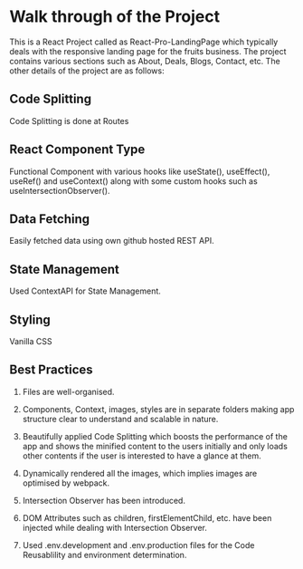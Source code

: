 # Walk through of the Project

This is a React Project called as React-Pro-LandingPage which typically deals with the responsive landing page for the fruits business. The project contains various sections such as About, Deals, Blogs, Contact, etc. The other details of the project are as follows:

## Code Splitting

Code Splitting is done at Routes

## React Component Type

Functional Component with various hooks like useState(), useEffect(), useRef() and useContext() along with some custom hooks such as useIntersectionObserver().

## Data Fetching

Easily fetched data using own github hosted REST API.

## State Management

Used ContextAPI for State Management.

## Styling

Vanilla CSS

## Best Practices

1. Files are well-organised.

2. Components, Context, images, styles are in separate folders making app structure clear to understand and scalable in nature.

3. Beautifully applied Code Splitting which boosts the performance of the app and shows the minified content to the users initially and only loads other contents if the user is interested to have a glance at them.

4. Dynamically rendered all the images, which implies images are optimised by webpack.

5. Intersection Observer has been introduced.

6. DOM Attributes such as children, firstElementChild, etc. have been injected while dealing with Intersection Observer.

7. Used .env.development and .env.production files for the Code Reusablility and environment determination.

